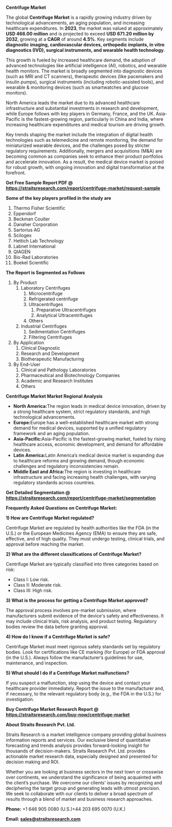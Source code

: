 <p><strong>Centrifuge Market</strong></p>
<p>The global <strong>Centrifuge Market</strong> is a rapidly growing industry driven by technological advancements, an aging population, and increasing healthcare expenditures. In <strong>2023</strong>, the market was valued at approximately <strong>USD 466.00 million</strong> and is projected to exceed <strong>USD 671.20 million</strong><strong> by 2032</strong>, growing at a <strong>CAGR</strong> of around <strong>4.5</strong><strong>%</strong>. Key segments include <strong>diagnostic imaging, cardiovascular devices, orthopedic implants, in vitro diagnostics (IVD), surgical instruments, and wearable health technology</strong>.</p>
<p>This growth is fueled by increased healthcare demand, the adoption of advanced technologies like artificial intelligence (AI), robotics, and wearable health monitors. The market is broadly segmented into diagnostic devices (such as MRI and CT scanners), therapeutic devices (like pacemakers and insulin pumps), surgical instruments (including robotic-assisted tools), and wearable &amp; monitoring devices (such as smartwatches and glucose monitors).</p>
<p>North America leads the market due to its advanced healthcare infrastructure and substantial investments in research and development, while Europe follows with key players in Germany, France, and the UK. Asia-Pacific is the fastest-growing region, particularly in China and India, where increasing healthcare expenditures and medical tourism are driving growth.</p>
<p>Key trends shaping the market include the integration of digital health technologies such as telemedicine and remote monitoring, the demand for miniaturized wearable devices, and the challenges posed by stricter regulatory requirements. Additionally, mergers and acquisitions (M&amp;A) are becoming common as companies seek to enhance their product portfolios and accelerate innovation. As a result, the medical device market is poised for robust growth, with ongoing innovation and digital transformation at the forefront.</p>
<p><strong>Get Free Sample Report PDF @ <a href=https://straitsresearch.com/report/centrifuge-market/request-sample>https://straitsresearch.com/report/centrifuge-market/request-sample</a></strong></p>
<div>
<div><strong>Some of the key players profiled in the study are</strong></div>
</div>
<p><ol>
<li>Thermo Fisher Scientific</li>
<li>Eppendorf</li>
<li>Beckman Coulter</li>
<li>Danaher Corporation</li>
<li>Sartorius AG</li>
<li>Scilogex</li>
<li>Hettich Lab Technology</li>
<li>Labnet International</li>
<li>QIAGEN</li>
<li>Bio-Rad Laboratories</li>
<li>Boekel Scientific</li>
</ol></p>
<p><strong>The Report is Segmented as Follows</strong></p>
<p><ol>
<li>By Product<br>
<ol>
<li>Laboratory Centrifuges<br>
<ol>
<li>Microcentrifuge</li>
<li>Refrigerated centrifuge</li>
<li>Ultracentrifuges<br>
<ol>
<li>Preparative Ultracentrifuges</li>
<li>Analytical Ultracentrifuges</li>
</ol>
</li>
<li>Others</li>
</ol>
</li>
<li>Industrial Centrifuges<br>
<ol>
<li>Sedimentation Centrifuges</li>
<li>Filtering Centrifuges</li>
</ol>
</li>
</ol>
</li>
<li>By Application<br>
<ol>
<li>Clinical Diagnostic</li>
<li>Research and Development</li>
<li>Biotherapeutic Manufacturing</li>
</ol>
</li>
<li>By End-User<br>
<ol>
<li>Clinical and Pathology Laboratories</li>
<li>Pharmaceutical and Biotechnology Companies</li>
<li>Academic and Research Institutes</li>
<li>Others</li>
</ol>
</li>
</ol></p>
<p><strong>Centrifuge Market Market Regional Analysis</strong></p>
<ul>
<li><strong>North America:</strong>The region leads in medical device innovation, driven by a strong healthcare system, strict regulatory standards, and high technological advancements.</li>
<li><strong>Europe:</strong>Europe has a well-established healthcare market with strong demand for medical devices, supported by a unified regulatory framework and an aging population.</li>
<li><strong>Asia-Pacific:</strong>Asia-Pacific is the fastest-growing market, fueled by rising healthcare access, economic development, and demand for affordable devices.</li>
<li><strong>Latin America:</strong>Latin America&rsquo;s medical device market is expanding due to healthcare reforms and growing demand, though economic challenges and regulatory inconsistencies remain.</li>
<li><strong>Middle East and Africa:</strong>The region is investing in healthcare infrastructure and facing increasing health challenges, with varying regulatory standards across countries.</li>
</ul>
<p><strong>Get Detailed Segmentation @ <a href=https://straitsresearch.com/report/centrifuge-market/segmentation>https://straitsresearch.com/report/centrifuge-market/segmentation</a></strong></p>
<p><strong>Frequently Asked Questions on Centrifuge Market:</strong></p>
<p><strong>1) How are Centrifuge Market regulated?</strong></p>
<p>Centrifuge Market are regulated by health authorities like the FDA (in the U.S.) or the European Medicines Agency (EMA) to ensure they are safe, effective, and of high quality. They must undergo testing, clinical trials, and approval before reaching the market.</p>
<p><strong>2) What are the different classifications of Centrifuge Market?</strong></p>
<p>Centrifuge Market are typically classified into three categories based on risk:</p>
<ul>
<li>Class I: Low risk.</li>
<li>Class II: Moderate risk.</li>
<li>Class III: High risk.</li>
</ul>
<p><strong>3) What is the process for getting a Centrifuge Market approved?</strong></p>
<p>The approval process involves pre-market submission, where manufacturers submit evidence of the device's safety and effectiveness. It may include clinical trials, risk analysis, and product testing. Regulatory bodies review the data before granting approval.</p>
<p><strong>4) How do I know if a Centrifuge Market is safe?</strong></p>
<p>Centrifuge Market must meet rigorous safety standards set by regulatory bodies. Look for certifications like CE marking (for Europe) or FDA approval (in the U.S.). Always follow the manufacturer&rsquo;s guidelines for use, maintenance, and inspection.</p>
<p><strong>5) What should I do if a Centrifuge Market malfunctions?</strong></p>
<p>If you suspect a malfunction, stop using the device and contact your healthcare provider immediately. Report the issue to the manufacturer and, if necessary, to the relevant regulatory body (e.g., the FDA in the U.S.) for investigation.</p>
<p><strong>Buy Centrifuge Market Research Report @ <a href=https://straitsresearch.com/buy-now/centrifuge-market>https://straitsresearch.com/buy-now/centrifuge-market</a></strong></p>
<p><strong>About Straits Research Pvt. Ltd.</strong></p>
<p>Straits Research is a market intelligence company providing global business information reports and services. Our exclusive blend of quantitative forecasting and trends analysis provides forward-looking insight for thousands of decision-makers. Straits Research Pvt. Ltd. provides actionable market research data, especially designed and presented for decision making and ROI.</p>
<p>Whether you are looking at business sectors in the next town or crosswise over continents, we understand the significance of being acquainted with the client&rsquo;s purchase. We overcome our clients&rsquo; issues by recognizing and deciphering the target group and generating leads with utmost precision. We seek to collaborate with our clients to deliver a broad spectrum of results through a blend of market and business research approaches.</p>
<p><strong><strong>Phone:</strong></strong> +1 646 905 0080 (U.S.)+44 203 695 0070 (U.K.)</p>
<p><strong><strong>Email: </strong></strong><a href=mailto:sales@straitsresearch.com><strong><u><strong>sales@straitsresearch.com</strong></u></strong></a></p>
